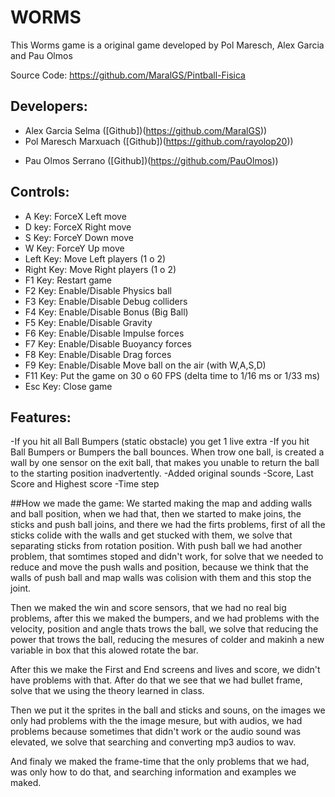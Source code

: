 # WORMS
This Worms game is a original game developed by Pol Maresch, Alex Garcia and Pau Olmos

Source Code: https://github.com/MaralGS/Pintball-Fisica

## Developers:

* Alex Garcia Selma ([Github])(https://github.com/MaralGS))
* Pol Maresch Marxuach ([Github])(https://github.com/rayolop20))
+ Pau Olmos Serrano ([Github])(https://github.com/PauOlmos))
## Controls:
 * A Key: ForceX Left move
 * D key: ForceX Right move
 * S Key: ForceY Down move
 * W Key: ForceY Up move
 * Left Key: Move Left players (1 o 2)
 * Right Key: Move Right players (1 o 2)
 * F1 Key: Restart game
 * F2 Key: Enable/Disable Physics ball
 * F3 Key: Enable/Disable Debug colliders
 * F4 Key: Enable/Disable Bonus (Big Ball)
 * F5 Key: Enable/Disable Gravity
 * F6 Key: Enable/Disable Impulse forces
 * F7 Key: Enable/Disable Buoyancy forces
 * F8 Key: Enable/Disable Drag forces
 * F9 Key: Enable/Disable Move ball on the air (with W,A,S,D)
 * F11 Key: Put the game on 30 o 60 FPS (delta time to 1/16 ms or 1/33 ms)
 * Esc Key: Close game

## Features:
 -If you hit all Ball Bumpers (static obstacle) you get 1 live extra
 -If you hit Ball Bumpers or Bumpers the ball bounces. When trow one ball, is created a wall by one sensor on the exit ball,
 that makes you unable to return the ball to the starting position inadvertently.
 -Added original sounds
 -Score, Last Score and Highest score
 -Time step

##How we made the game:
 We started making the map and adding walls and ball position, when we had that, then we started to make joins, the sticks and push ball joins, and there we
 had the firts problems, first of all the sticks colide with the walls and get stucked with them, we solve that separating sticks from rotation position.
 With push ball we had another problem, that somtimes stoped and didn't work, for solve that we needed to reduce and move the push walls and position,
 because we think that the walls of push ball and map walls was colision with them and this stop the joint.

 Then we maked the win and score sensors, that we had no real big problems, after this we maked the bumpers, and we had problems with the velocity,
 position and angle thats trows the ball, we solve that reducing the power that trows the ball, reducing the mesures of colder and makinh a new variable in
 box that this alowed rotate the bar.

 After this we make the First and End screens and lives and score, we didn't have problems with that. After do that we see that we had bullet frame,
 solve that we using the theory learned in class.

 Then we put it the sprites in the ball and sticks and souns, on the images we only had problems with the the image mesure,
 but with audios, we had problems because sometimes that didn't work or the audio sound was elevated, we solve that searching and converting mp3 audios
 to wav.

 And finaly we maked the frame-time that the only problems that we had, was only how to do that, and searching information and examples we maked.
